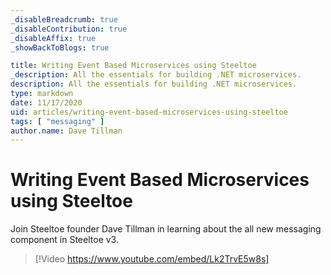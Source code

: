 ```yaml
---
_disableBreadcrumb: true
_disableContribution: true
_disableAffix: true
_showBackToBlogs: true

title: Writing Event Based Microservices using Steeltoe
_description: All the essentials for building .NET microservices.
description: All the essentials for building .NET microservices.
type: markdown
date: 11/17/2020
uid: articles/writing-event-based-microservices-using-steeltoe
tags: [ "messaging" ]
author.name: Dave Tillman
---
```


# Writing Event Based Microservices using Steeltoe

Join Steeltoe founder Dave Tillman in learning about the all new messaging component in Steeltoe v3.

> [!Video https://www.youtube.com/embed/Lk2TrvE5w8s]